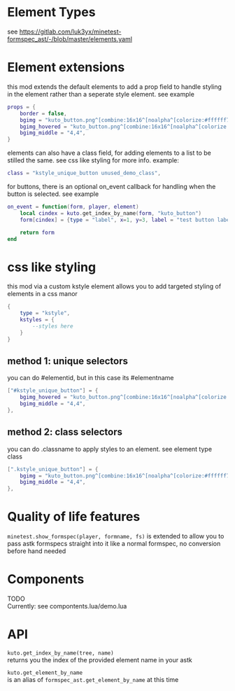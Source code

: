 # Element Types

see https://gitlab.com/luk3yx/minetest-formspec_ast/-/blob/master/elements.yaml

# Element extensions

this mod extends the default elements to add a prop field to handle 
styling in the element rather than a seperate style element. see example

```lua
props = {
    border = false,
    bgimg = "kuto_button.png^[combine:16x16^[noalpha^[colorize:#ffffff70",
    bgimg_hovered = "kuto_button.png^[combine:16x16^[noalpha^[colorize:#ffffff90",
    bgimg_middle = "4,4",
}
```

elements can also have a class field, for adding elements to a list to be stilled
the same. see css like styling for more info. example:

```lua
class = "kstyle_unique_button unused_demo_class",
```

for buttons, there is an optional on_event callback for handling when the button is 
selected. see example

```lua
on_event = function(form, player, element)
    local cindex = kuto.get_index_by_name(form, "kuto_button")
    form[cindex] = {type = "label", x=1, y=3, label = "test button label"}

    return form
end
```

# css like styling
this mod via a custom kstyle element allows you to add targeted styling of elements 
in a css manor

```lua
{
    type = "kstyle",
    kstyles = {
        --styles here
    }
}
```

## method 1: unique selectors

you can do #elementid, but in this case its #elementname

```lua
["#kstyle_unique_button"] = {
    bgimg_hovered = "kuto_button.png^[combine:16x16^[noalpha^[colorize:#ffffff90",
    bgimg_middle = "4,4",
},
```

## method 2: class selectors

you can do .classname to apply styles to an element. see
element type class

```lua
[".kstyle_unique_button"] = {
    bgimg = "kuto_button.png^[combine:16x16^[noalpha^[colorize:#ffffff70",
    bgimg_middle = "4,4",
},
```

# Quality of life features

`minetest.show_formspec(player, formname, fs)` is extended to allow you to pass astk formspecs straight into it like a normal formspec, no conversion before hand needed

# Components

TODO  
Currently: see compontents.lua/demo.lua

# API

`kuto.get_index_by_name(tree, name)`  
returns you the index of the provided element name in your astk 

`kuto.get_element_by_name`  
is an alias of `formspec_ast.get_element_by_name` at this time